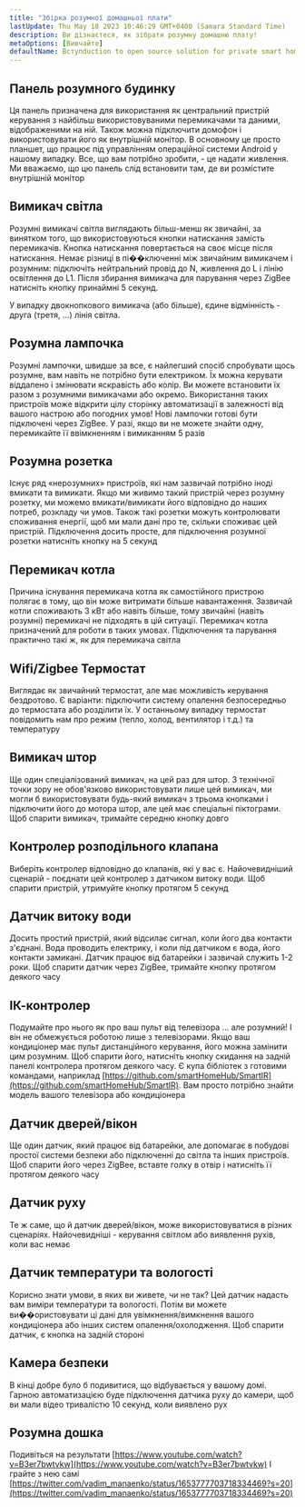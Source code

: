 ```yaml
---
title: "Збірка розумної домашньої плати"
lastUpdate: Thu May 18 2023 10:46:29 GMT+0400 (Samara Standard Time)
description: Ви дізнаєтеся, як зібрати розумну домашню плату!
metaOptions: [Вивчайте]
defaultName: Вступduction to open source solution for private smart homes
---
```


<LessonImages imageClasses="mb" src="smart-home-intro/spring-school-2023-smart-stand-intro.gif" />

## Панель розумного будинку 

Ця панель призначена для використання як центральний пристрій керування з найбільш використовуваними перемикачами та даними, відображеними на ній. Також можна підключити домофон і використовувати його як внутрішній монітор. В основному це просто планшет, що працює під управлінням операційної системи Android у нашому випадку. Все, що вам потрібно зробити, - це надати живлення. Ми вважаємо, що цю панель слід встановити там, де ви розмістите внутрішній монітор

<LessonVideo :videos="[{src: 'https://crustipfs.info/ipfs/QmcbdAJqbwHAQ3NeyWQUwSoS4drDexa3AEs7HXuM1BrUT1', type: 'webm'}]" cover="smart-home-intro/assembling-smart-home-board-1.png" />


## Вимикач світла

Розумні вимикачі світла виглядають більш-менш як звичайні, за винятком того, що використовуються кнопки натискання замість перемикачів. Кнопка натискання повертається на своє місце після натискання. Немає різниці в пі��ключенні між звичайним вимикачем і розумним: підключіть нейтральний провід до N, живлення до L і лінію освітлення до L1. Після збирання вимикача для парування через ZigBee натисніть кнопку принаймні 5 секунд.

<LessonVideo :videos="[{src: 'https://crustipfs.info/ipfs/Qmb138DiQWWBgowMj2fC9kmiGYh9WEeytteSkqumWCv2LB', type: 'webm'}]" cover="smart-home-intro/assembling-smart-home-board-2.png" />

У випадку двокнопкового вимикача (або більше), єдине відмінність - друга (третя, ...) лінія світла. 

<LessonVideo :videos="[{src: 'https://crustipfs.info/ipfs/QmZiStYZG4rmyNPXXmCXsVPm7witPpnNJMBzD8GtxedgPo', type: 'webm'}]" cover="smart-home-intro/assembling-smart-home-board-3.png" />

## Розумна лампочка 

Розумні лампочки, швидше за все, є найлегший спосіб спробувати щось розумне, вам навіть не потрібно бути електриком. Їх можна керувати віддалено і змінювати яскравість або колір. Ви можете встановити їх разом з розумними вимикачами або окремо. Використання таких пристроїв може відкрити цілу сторінку автоматизації в залежності від вашого настрою або погодних умов! Нові лампочки готові бути підключені через ZigBee. У разі, якщо ви не можете знайти одну, перемикайте її ввімкненням і вимиканням 5 разів


<LessonVideo :videos="[{src: 'https://crustipfs.info/ipfs/QmbiMHLJqnDpr1Whzvo6Y7zE33cQPuTs7furbt3JW2uiek', type: 'webm'}]" cover="smart-home-intro/assembling-smart-home-board-4.png" />

<LessonVideo :videos="[{src: 'https://crustipfs.info/ipfs/QmTzK4dY168HVgLvVBsRxR4M4vda55XC7pFhpW5kRexujQ', type: 'webm'}]" cover="smart-home-intro/assembling-smart-home-board-5.png" />

<LessonVideo :videos="[{src: 'https://crustipfs.info/ipfs/QmNZFpvVUavKc1Za9SeXqikrfySsfFHuVrkdzgbVB8um7T', type: 'webm'}]" cover="smart-home-intro/assembling-smart-home-board-6.png" />

## Розумна розетка 

Існує ряд «нерозумних» пристроїв, які нам зазвичай потрібно іноді вмикати та вимикати. Якщо ми живимо такий пристрій через розумну розетку, ми можемо вмикати/вимикати його відповідно до наших потреб, розкладу чи умов. Також такі розетки можуть контролювати споживання енергії, щоб ми мали дані про те, скільки споживає цей пристрій. Підключення досить просте, для підключення розумної розетки натисніть кнопку на 5 секунд

<LessonVideo :videos="[{src: 'https://crustipfs.info/ipfs/QmRtmKXSv7csHLbKVuZkoA5Eb2zyTkEAbUxLYT6Qt1yxZH', type: 'webm'}]" cover="smart-home-intro/assembling-smart-home-board-7.png" />

## Перемикач котла 

Причина існування перемикача котла як самостійного пристрою полягає в тому, що він може витримати більше навантаження. Зазвичай котли споживають 3 кВт або навіть більше, тому звичайні (навіть розумні) перемикачі не підходять в цій ситуації. Перемикач котла призначений для роботи в таких умовах. Підключення та парування практично такі ж, як для перемикача світла

<LessonVideo :videos="[{src: 'https://crustipfs.info/ipfs/QmNZyRtXXRYCrAQe6s6ZFJLXtUrH7SZHJC1Bt61kTrRX54', type: 'webm'}]" cover="smart-home-intro/assembling-smart-home-board-8.png" />

## Wifi/Zigbee Термостат

Виглядає як звичайний термостат, але має можливість керування бездротово. Є варіанти: підключити систему опалення безпосередньо до термостата або розділити їх. У останньому випадку термостат повідомить нам про режим (тепло, холод, вентилятор і т.д.) та температуру

<LessonVideo :videos="[{src: 'https://crustipfs.info/ipfs/QmRjxo9EGUvQiMm84xvXCL6LfrQJYza71vmFsa9Zpy7qmz', type: 'webm'}]" cover="smart-home-intro/assembling-smart-home-board-9.png" />

## Вимикач штор

Ще один спеціалізований вимикач, на цей раз для штор. З технічної точки зору не обов'язково використовувати лише цей вимикач, ми могли б використовувати будь-який вимикач з трьома кнопками і підключити його до мотора штор, але цей має спеціальні піктограми. Щоб спарити вимикач, тримайте середню кнопку довго

<LessonVideo :videos="[{src: 'https://crustipfs.info/ipfs/QmRpEpZbyNkzby8Sk22Ymz59DbAcnty1B1osWc2kZr5FZ7', type: 'webm'}]" cover="smart-home-intro/assembling-smart-home-board-10.png" />

## Контролер розподільного клапана

Виберіть контролер відповідно до клапанів, які у вас є. Найочевидніший сценарій - поєднати цей контролер з датчиком витоку води. Щоб спарити пристрій, утримуйте кнопку протягом 5 секунд

<LessonVideo :videos="[{src: 'https://crustipfs.info/ipfs/QmcjZcJ6P8Q5yUfSRx8R2mR4A7r2fi5bLs5uoUr3EAXLZs', type: 'webm'}]" cover="smart-home-intro/assembling-smart-home-board-11.png" />

## Датчик витоку води

Досить простий пристрій, який відсилає сигнал, коли його два контакти з'єднані. Вода проводить електрику, і коли під датчиком є вода, його контакти замикані. Датчик працює від батарейки і зазвичай служить 1-2 роки. Щоб спарити датчик через ZigBee, тримайте кнопку протягом деякого часу 

<LessonVideo :videos="[{src: 'https://crustipfs.info/ipfs/QmbgetJK1E8qQMcnBVREutpy8tKfbesqaxXiebjzpoyrdV', type: 'webm'}]" cover="smart-home-intro/assembling-smart-home-board-12.png" />

## ІК-контролер

Подумайте про нього як про ваш пульт від телевізора ... але розумний! І він не обмежується роботою лише з телевізорами. Якщо ваш кондиціонер має пульт дистанційного керування, його можна замінити цим розумним. Щоб спарити його, натисніть кнопку скидання на задній панелі контролера протягом деякого часу. Є купа бібліотек з готовими командами, наприклад [https://github.com/smartHomeHub/SmartIR](https://github.com/smartHomeHub/SmartIR). Вам просто потрібно знайти модель вашого телевізора або кондиціонера

<LessonVideo :videos="[{src: 'https://crustipfs.info/ipfs/QmVjj92fMLbA6QJ5QhnmiqBT1huD5b7xyfi3VadHFDYwtm', type: 'webm'}]" cover="smart-home-intro/assembling-smart-home-board-13.png" />

## Датчик дверей/вікон

Ще один датчик, який працює від батарейки, але допомагає в побудові простої системи безпеки або підключенні до світла та інших пристроїв. Щоб спарити його через ZigBee, вставте голку в отвір і натисніть її протягом деякого часу

<LessonVideo :videos="[{src: 'https://crustipfs.info/ipfs/QmZyb66dKEqk9iCVKhaBk5ZKASi7dXdFSg2CBXY1fwuu5J', type: 'webm'}]" cover="smart-home-intro/assembling-smart-home-board-14.png" />

## Датчик руху
Те ж саме, що й датчик дверей/вікон, може використовуватися в різних сценаріях. Найочевидніші - керування світлом або виявлення рухів, коли вас немає

<LessonVideo :videos="[{src: 'https://crustipfs.info/ipfs/QmUA7TLg12pkhkbdGH6fwNDasU1kiyLHBJSutA2YG71Mka', type: 'webm'}]" cover="smart-home-intro/assembling-smart-home-board-15.png" />


## Датчик температури та вологості

Корисно знати умови, в яких ви живете, чи не так? Цей датчик надасть вам виміри температури та вологості. Потім ви можете ви��ористовувати ці дані для увімкнення/вимкнення вашого кондиціонера або інших систем опалення/охолодження. Щоб спарити датчик, є кнопка на задній стороні 

<LessonVideo :videos="[{src: 'https://crustipfs.info/ipfs/QmayYFowfJVwQBVxPUSvi5inedqKzhyRZXp8fBUUayJnqH', type: 'webm'}]" cover="smart-home-intro/assembling-smart-home-board-16.png" />

## Камера безпеки

В кінці добре було б подивитися, що відбувається у вашому домі. Гарною автоматизацією буде підключення датчика руху до камери, щоб ви мали відео тривалістю 10 секунд, коли виявлено рух 

<LessonVideo :videos="[{src: 'https://crustipfs.info/ipfs/QmX8nnDCgTx2kuwfAGv6B4orkEg4w6phtJtxSp44HfdD9T', type: 'webm'}]" cover="smart-home-intro/assembling-smart-home-board-17.png"  />


## Розумна дошка 
Подивіться на результати [https://www.youtube.com/watch?v=B3er7bwtvkw](https://www.youtube.com/watch?v=B3er7bwtvkw)
І грайте з нею самі [https://twitter.com/vadim_manaenko/status/1653777703718334469?s=20](https://twitter.com/vadim_manaenko/status/1653777703718334469?s=20)

